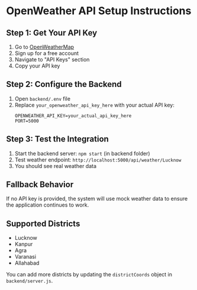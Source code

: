 # OpenWeather API Setup Instructions

## Step 1: Get Your API Key

1. Go to [OpenWeatherMap](https://openweathermap.org/api)
2. Sign up for a free account
3. Navigate to "API Keys" section
4. Copy your API key

## Step 2: Configure the Backend

1. Open `backend/.env` file
2. Replace `your_openweather_api_key_here` with your actual API key:
   ```
   OPENWEATHER_API_KEY=your_actual_api_key_here
   PORT=5000
   ```

## Step 3: Test the Integration

1. Start the backend server: `npm start` (in backend folder)
2. Test weather endpoint: `http://localhost:5000/api/weather/Lucknow`
3. You should see real weather data

## Fallback Behavior

If no API key is provided, the system will use mock weather data to ensure the application continues to work.

## Supported Districts

- Lucknow
- Kanpur  
- Agra
- Varanasi
- Allahabad

You can add more districts by updating the `districtCoords` object in `backend/server.js`.